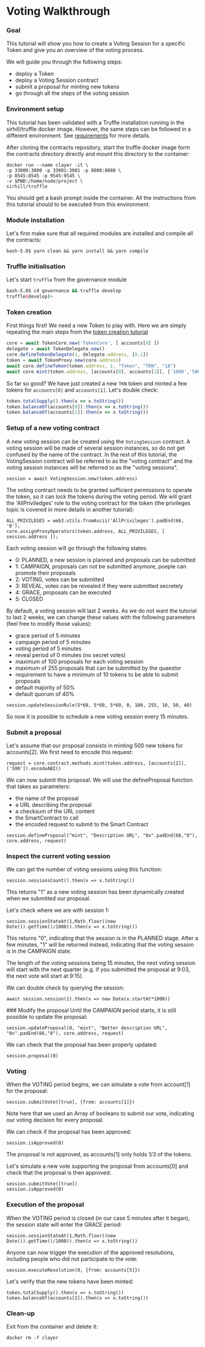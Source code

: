 # Voting Walkthrough

### Goal
This tutorial will show you how to create a Voting Session for a specific Token and give you an overview of the voting process.

We will guide you through the following steps:
- deploy a Token
- deploy a Voting Session contract
- submit a proposal for minting new tokens
- go through all the steps of the voting session

### Environment setup
This tutorial has been validated with a Truffle installation running in the sirhill/truffle docker image. However, the same steps can be followed in a different environment. See [requirements](./Tutorials.md#requirements) for more details.

After cloning the contracts repository, start the truffle docker image form the contracts directory directly and mount this directory to the container:
```
docker run --name clayer -it \
-p 33000:3000 -p 33001:3001 -p 8080:8080 \
-p 8545:8545 -p 9545:9545 \
-v $PWD:/home/node/project \
sirhill/truffle
```

You should get a bash prompt inside the container. All the instructions from this tutorial should to be executed from this environment.

### Module installation
Let's first make sure that all required modules are installed and compile all the contracts:
```
bash-5.0$ yarn clean && yarn install && yarn compile
```

### Truffle initialisation
Let's start `truffle` from the governance module
```bash
bash-5.0$ cd governance && truffle develop
truffle(develop)> 
```
  
### Token creation

First things first! We need a new Token to play with. Here we are simply repeating the main steps from the [token creation tutorial](./01-TokenCreation.md)
```javascript
core = await TokenCore.new('TokenCore', [ accounts[0] ])
delegate = await TokenDelegate.new()
core.defineTokenDelegate(1, delegate.address, [0,1])
token = await TokenProxy.new(core.address)
await core.defineToken(token.address, 1, "Token", "TKN", "18")
await core.mint(token.address, [accounts[0], accounts[1]], ['1000','500'])
```

So far so good? We have just created a new `TKN` token and minted a few tokens for `accounts[0]` and `accounts[1]`. Let's double check:
```javascript
token.totalSupply().then(x => x.toString())
token.balanceOf(accounts[0]).then(x => x.toString())
token.balanceOf(accounts[1]).then(x => x.toString())
```

### Setup of a new voting contract 
A new voting session can be created using the `VotingSession` contract. A voting session will be made of several session instances, so do not get confused by the name of the contract. In the rest of this tutorial, the VotingSession contract will be referred to as the "voting contract" and the voting session instances will be referred to as the "voting sessions".
```
session = await VotingSession.new(token.address) 
```

The voting contract needs to be granted sufficient permissions to operate the token, so it can lock the tokens during the voting period. We will grant the 'AllPriviledges' role to the voting contract for the token (the privileges topic is covered in more details in another tutorial):
```
ALL_PRIVILEGES = web3.utils.fromAscii('AllPrivileges').padEnd(66, '0');
core.assignProxyOperators(token.address, ALL_PRIVILEGES, [ session.address ]);
```

Each voting session will go through the following states:
- 0: PLANNED, a new session is planned and proposals can be submitted
- 1: CAMPAIGN, proposals can not be submitted anymore, poeple can promote their proposals
- 2: VOTING, votes can be submitted
- 3: REVEAL, votes can be revealed if they were submitted secretely 
- 4: GRACE, proposals can be executed
- 5: CLOSED

By default, a voting session will last 2 weeks. As we do not want the tutorial to last 2 weeks, we can change these values with the following parameters (feel free to modify those values):
- grace period of 5 minutes
- campaign period of 5 minutes
- voting period of 5 minutes
- reveal period of 0 minutes (no secret votes)
- maximum of 100 proposals for each voting session
- maximum of 255 proposals that can be submitted by the quaestor
- requirement to have a minimum of 10 tokens to be able to submit proposals
- default majority of 50%
- default quorum of 40%
```
session.updateSessionRule(5*60, 5*60, 5*60, 0, 100, 255, 10, 50, 40)
```
So now it is possible to schedule a new voting session every 15 minutes. 


### Submit a proposal 
Let's assume that our proposal consists in minting 500 new tokens for accounts[2]. We first need to encode this request: 
```
request = core.contract.methods.mint(token.address, [accounts[2]], ['500']).encodeABI()
```

We can now submit this proposal. We will use the defineProposal function that takes as parameters:
- the name of the proposal
- a URL describing the proposal
- a checksum of the URL content
- the SmartContract to call 
- the encoded request to submit to the Smart Contract
```
session.defineProposal("mint", "Description URL", "0x".padEnd(66,"0"), core.address, request)  
```

### Inspect the current voting session 
We can get the number of voting sessions using this function:
```
session.sessionsCount().then(x => x.toString())
 ```
This returns "1" as a new voting session has been dynamically created when we submitted our proposal. 

Let's check where we are with session 1:
```
session.sessionStateAt(1,Math.floor((new Date()).getTime()/1000)).then(x => x.toString())
```
This returns "0", indicating that the session is in the PLANNED stage.
After a few minutes, "1" will be returned instead, indicating that the voting session is in the CAMPAIGN state.

The length of the voting sessions being 15 minutes, the next voting session will start with the next quarter (e.g. if you submitted the proposal at 9:03, the next vote will start at 9:15).

We can double check by querying the session:
```
await session.session(1).then(x => new Date(x.startAt*1000))
```


### Modify the proposal
Until the CAMPAIGN period starts, it is still possible to update the proposal:
```
session.updateProposal(0, "mint", "Better description URL", "0x".padEnd(66,"0"), core.address, request)  
```
We can check that the proposal has been properly updated:
```
session.proposal(0)
```


### Voting 
When the VOTING period begins, we can simulate a vote from account[1] for the proposal:
```
session.submitVote([true], {from: accounts[1]})
```
Note here that we used an Array of booleans to submit our vote, indicating our voting decision for every proposal. 

We can check if the proposal has been approved:
```
session.isApproved(0)
```
The proposal is not approved, as accounts[1] only holds 1/3 of the tokens.

Let's simulate a new vote supporting the proposal from accounts[0] and check that the proposal is then approved:
```
session.submitVote([true])
session.isApproved(0)
```


### Execution of the proposal
When the VOTING period is closed (in our case 5 minutes after it began), the session state will enter the GRACE period:
```
session.sessionStateAt(1,Math.floor((new Date()).getTime()/1000)).then(x => x.toString())
```

Anyone can now trigger the execution of the approved resolutions, including people who did not participate to the vote:
```
session.executeResolution(0, {from: accounts[5]})
```

Let's verify that the new tokens have been minted:
```
token.totalSupply().then(x => x.toString())
token.balanceOf(accounts[2]).then(x => x.toString())
```

### Clean-up
Exit from the container and delete it:
```
docker rm -f clayer
```
  
